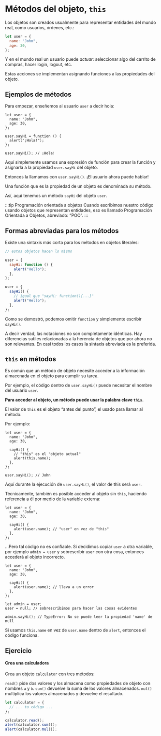 # Métodos del objeto, `this`

Los objetos son creados usualmente para representar entidades del mundo real, como usuarios, órdenes, etc.:

```js
let user = {
  name: "John",
  age: 30,
};
```

Y en el mundo real un usuario puede _actuar_: seleccionar algo del carrito de compras, hacer login, logout, etc.

Estas acciones se implementan asignando funciones a las propiedades del objeto.

## Ejemplos de métodos

Para empezar, enseñemos al usuario `user` a decir hola:

```js{6-8}
let user = {
  name: "John",
  age: 30,
};

user.sayHi = function () {
  alert("¡Hola!");
};

user.sayHi(); // ¡Hola!
```

Aquí simplemente usamos una expresión de función para crear la función y asignarla a la propiedad `user.sayHi` del objeto.

Entonces la llamamos con `user.sayHi()`. ¡El usuario ahora puede hablar!

Una función que es la propiedad de un objeto es denominada su método.

Así, aquí tenemos un método `sayHi` del objeto `user`.

:::tip Programación orientada a objetos
Cuando escribimos nuestro código usando objetos que representan entidades, eso es llamado Programación Orientada a Objetos, abreviado: “POO”.
:::

## Formas abreviadas para los métodos

Existe una sintaxis más corta para los métodos en objetos literales:

```js {10}
// estos objetos hacen lo mismo

user = {
  sayHi: function () {
    alert("Hello");
  },
};

user = {
  sayHi() {
    // igual que "sayHi: function(){...}"
    alert("Hello");
  },
};
```

Como se demostró, podemos omitir `function` y simplemente escribir `sayHi()`.

A decir verdad, las notaciones no son completamente idénticas. Hay diferencias sutiles relacionadas a la herencia de objetos que por ahora no son relevantes. En casi todos los casos la sintaxis abreviada es la preferida.

## `this` en métodos

Es común que un método de objeto necesite acceder a la información almacenada en el objeto para cumplir su tarea.

Por ejemplo, el código dentro de `user.sayHi()` puede necesitar el nombre del usuario `user`.

**Para acceder al objeto, un método puede usar la palabra clave `this`.**

El valor de `this` es el objeto “antes del punto”, el usado para llamar al método.

Por ejemplo:

```js{6-7}
let user = {
  name: "John",
  age: 30,

  sayHi() {
    // "this" es el "objeto actual"
    alert(this.name);
  },
};

user.sayHi(); // John
```

Aquí durante la ejecución de `user.sayHi()`, el valor de this será `user`.

Técnicamente, también es posible acceder al objeto sin `this`, haciendo referencia a él por medio de la variable externa:

```js{6}
let user = {
  name: "John",
  age: 30,

  sayHi() {
    alert(user.name); // "user" en vez de "this"
  },
};
```

…Pero tal código no es confiable. Si decidimos copiar `user` a otra variable, por ejemplo `admin = user` y sobrescribir `user` con otra cosa, entonces accederá al objeto incorrecto.

```js{6,13}
let user = {
  name: "John",
  age: 30,

  sayHi() {
    alert(user.name); // lleva a un error
  },
};

let admin = user;
user = null; // sobrescribimos para hacer las cosas evidentes

admin.sayHi(); // TypeError: No se puede leer la propiedad 'name' de null
```

Si usamos `this.name` en vez de `user.name` dentro de `alert`, entonces el código funciona.

## Ejercicio

#### Crea una calculadora

Crea un objeto `calculator` con tres métodos:

`read()` pide dos valores y los almacena como propiedades de objeto con nombres `a` y `b`.
`sum()` devuelve la suma de los valores almacenados.
`mul()` multiplica los valores almacenados y devuelve el resultado.

```js
let calculator = {
  // ... tu código ...
};

calculator.read();
alert(calculator.sum());
alert(calculator.mul());
```
